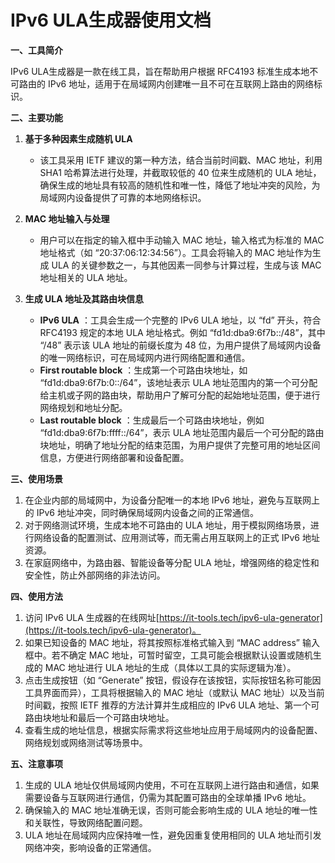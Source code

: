# IPv6 ULA生成器使用文档

**一、工具简介**

IPv6 ULA生成器是一款在线工具，旨在帮助用户根据 RFC4193 标准生成本地不可路由的 IPv6 地址，适用于在局域网内创建唯一且不可在互联网上路由的网络标识。

**二、主要功能**

  1. **基于多种因素生成随机 ULA**

     * 该工具采用 IETF 建议的第一种方法，结合当前时间戳、MAC 地址，利用 SHA1 哈希算法进行处理，并截取较低的 40 位来生成随机的 ULA 地址，确保生成的地址具有较高的随机性和唯一性，降低了地址冲突的风险，为局域网内设备提供了可靠的本地网络标识。

  2. **MAC 地址输入与处理**

     * 用户可以在指定的输入框中手动输入 MAC 地址，输入格式为标准的 MAC 地址格式（如 “20:37:06:12:34:56”）。工具会将输入的 MAC 地址作为生成 ULA 的关键参数之一，与其他因素一同参与计算过程，生成与该 MAC 地址相关的 ULA 地址。

  3. **生成 ULA 地址及其路由块信息**

     * **IPv6 ULA** ：工具会生成一个完整的 IPv6 ULA 地址，以 “fd” 开头，符合 RFC4193 规定的本地 ULA 地址格式。例如 “fd1d:dba9:6f7b::/48”，其中 “/48” 表示该 ULA 地址的前缀长度为 48 位，为用户提供了局域网内设备的唯一网络标识，可在局域网内进行网络配置和通信。
     * **First routable block** ：生成第一个可路由块地址，如 “fd1d:dba9:6f7b:0::/64”，该地址表示 ULA 地址范围内的第一个可分配给主机或子网的路由块，帮助用户了解可分配的起始地址范围，便于进行网络规划和地址分配。
     * **Last routable block** ：生成最后一个可路由块地址，例如 “fd1d:dba9:6f7b:ffff::/64”，表示 ULA 地址范围内最后一个可分配的路由块地址，明确了地址分配的结束范围，为用户提供了完整可用的地址区间信息，方便进行网络部署和设备配置。

**三、使用场景**

  1. 在企业内部的局域网中，为设备分配唯一的本地 IPv6 地址，避免与互联网上的 IPv6 地址冲突，同时确保局域网内设备之间的正常通信。
  2. 对于网络测试环境，生成本地不可路由的 ULA 地址，用于模拟网络场景，进行网络设备的配置测试、应用测试等，而无需占用互联网上的正式 IPv6 地址资源。
  3. 在家庭网络中，为路由器、智能设备等分配 ULA 地址，增强网络的稳定性和安全性，防止外部网络的非法访问。

**四、使用方法**

  1. 访问 IPv6 ULA 生成器的在线网址[https://it-tools.tech/ipv6-ula-generator](https://it-tools.tech/ipv6-ula-generator)。
  2. 如果已知设备的 MAC 地址，将其按照标准格式输入到 “MAC address” 输入框中。若不确定 MAC 地址，可暂时留空，工具可能会根据默认设置或随机生成的 MAC 地址进行 ULA 地址的生成（具体以工具的实际逻辑为准）。
  3. 点击生成按钮（如 “Generate” 按钮，假设存在该按钮，实际按钮名称可能因工具界面而异），工具将根据输入的 MAC 地址（或默认 MAC 地址）以及当前时间戳，按照 IETF 推荐的方法计算并生成相应的 IPv6 ULA 地址、第一个可路由块地址和最后一个可路由块地址。
  4. 查看生成的地址信息，根据实际需求将这些地址应用于局域网内的设备配置、网络规划或网络测试等场景中。

**五、注意事项**

  1. 生成的 ULA 地址仅供局域网内使用，不可在互联网上进行路由和通信，如果需要设备与互联网进行通信，仍需为其配置可路由的全球单播 IPv6 地址。
  2. 确保输入的 MAC 地址准确无误，否则可能会影响生成的 ULA 地址的唯一性和关联性，导致网络配置问题。
  3. ULA 地址在局域网内应保持唯一性，避免因重复使用相同的 ULA 地址而引发网络冲突，影响设备的正常通信。